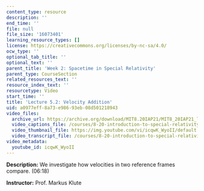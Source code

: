 ```yaml
---
content_type: resource
description: ''
end_time: ''
file: null
file_size: '16073401'
learning_resource_types: []
license: https://creativecommons.org/licenses/by-nc-sa/4.0/
ocw_type: ''
optional_tab_title: ''
optional_text: ''
parent_title: 'Week 2: Spacetime in Special Relativity'
parent_type: CourseSection
related_resources_text: ''
resource_index_text: ''
resourcetype: Video
start_time: ''
title: 'Lecture 5.2: Velocity Addition'
uid: a0977eff-8a73-e986-93eb-08d501218943
video_files:
  archive_url: https://archive.org/download/MIT8.20IAP21/MIT8_20IAP21_lec05-2_300k.mp4
  video_captions_file: /courses/8-20-introduction-to-special-relativity-january-iap-2021/05a6a24b326a560b8e9a2aa7199d4067_icqwK_WyoII.vtt
  video_thumbnail_file: https://img.youtube.com/vi/icqwK_WyoII/default.jpg
  video_transcript_file: /courses/8-20-introduction-to-special-relativity-january-iap-2021/38c1328fec1dea5303bc93039ec5109e_icqwK_WyoII.pdf
video_metadata:
  youtube_id: icqwK_WyoII
---
```


**Description:** We investigate how velocities in two reference frames compare. (06:18)

**Instructor:** Prof. Markus Klute

